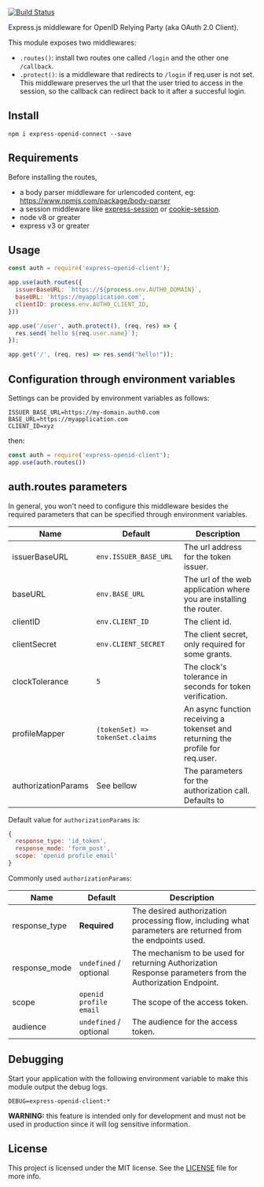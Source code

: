 [![Build Status](https://travis-ci.org/auth0/express-openid-client.svg?branch=master)](https://travis-ci.org/auth0/express-openid-client)

Express.js middleware for OpenID Relying Party (aka OAuth 2.0 Client).

This module exposes two middlewares:

-  `.routes()`: install two routes one called `/login` and the other one `/callback`.
-  `.protect()`: is a middleware that redirects to `/login` if req.user is not set. This middleware preserves the url that the user tried to access in the session, so the callback can redirect back to it after a succesful login.

## Install

```
npm i express-openid-connect --save
```

## Requirements

Before installing the routes,

-  a body parser middleware for urlencoded content, eg: https://www.npmjs.com/package/body-parser
-  a session middleware like [express-session](https://www.npmjs.com/package/express-session) or [cookie-session](https://www.npmjs.com/package/cookie-session).
-  node v8 or greater
-  express v3 or greater

## Usage

```javascript
const auth = require('express-openid-client');

app.use(auth.routes({
  issuerBaseURL: `https://${process.env.AUTH0_DOMAIN}`,
  baseURL: 'https://myapplication.com',
  clientID: process.env.AUTH0_CLIENT_ID,
}))

app.use('/user', auth.protect(), (req, res) => {
  res.send(`hello ${req.user.name}`);
});

app.get('/', (req, res) => res.send("hello!"));
```

## Configuration through environment variables

Settings can be provided by environment variables as follows:

```
ISSUER_BASE_URL=https://my-domain.auth0.com
BASE_URL=https://myapplication.com
CLIENT_ID=xyz
```

then:

```javascript
const auth = require('express-openid-client');
app.use(auth.routes())
```

## auth.routes parameters

In general, you won't need to configure this middleware besides the required parameters that can be specified through environment variables.

| Name                | Default                         | Description                                                                    |
|---------------------|---------------------------------|--------------------------------------------------------------------------------|
| issuerBaseURL       | `env.ISSUER_BASE_URL`           | The url address for the token issuer.                                          |
| baseURL             | `env.BASE_URL`                  | The url of the web application where you are installing the router.            |
| clientID            | `env.CLIENT_ID`                 | The client id.                                                                 |
| clientSecret        | `env.CLIENT_SECRET`             | The client secret, only required for some grants.                              |
| clockTolerance      | `5`                             | The clock's tolerance in seconds for token verification.                       |
| profileMapper       | `(tokenSet) => tokenSet.claims` | An async function receiving a tokenset and returning the profile for req.user. |
| authorizationParams | See bellow                      | The parameters for the authorization call. Defaults to                         |

Default value for `authorizationParams` is:

```javascript
{
  response_type: 'id_token',
  response_mode: 'form_post',
  scope: 'openid profile email'
}
```

Commonly used `authorizationParams`:

| Name                | Default                | Description                                                                                                  |
|---------------------|------------------------|--------------------------------------------------------------------------------------------------------------|
| response_type       | **Required**           | The desired authorization processing flow, including what parameters are returned from the endpoints used.   |
| response_mode       | `undefined` / optional | The mechanism to be used for returning Authorization Response parameters from the Authorization Endpoint.    |
| scope               | `openid profile email` | The scope of the access token.                                                                               |
| audience            | `undefined` / optional | The audience for the access token.                                                                           |


## Debugging

Start your application with the following environment variable to make this module output the debug logs.

```
DEBUG=express-openid-client:*
```

**WARNING:** this feature is intended only for development and must not be used in production since it will log sensitive information.

## License

This project is licensed under the MIT license. See the [LICENSE](LICENSE) file for more info.

